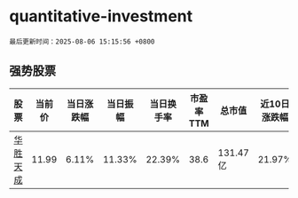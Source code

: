 # quantitative-investment

`最后更新时间：2025-08-06 15:15:56 +0800`

## 强势股票

|股票|当前价|当日涨跌幅|当日振幅|当日换手率|市盈率TTM|总市值|近10日涨跌幅|
|----|----|----|----|----|----|----|----|
|[华胜天成](https://xueqiu.com/S/SH600410)|11.99|6.11%|11.33%|22.39%|38.6|131.47亿|21.97%|
